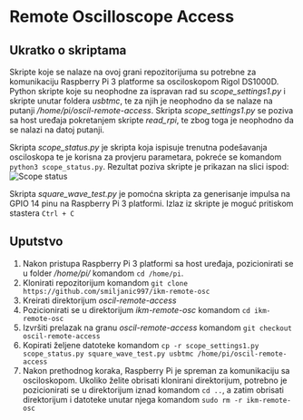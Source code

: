# Remote Oscilloscope Access
## Ukratko o skriptama

Skripte koje se nalaze na ovoj grani repozitorijuma su potrebne za komunikaciju Raspberry Pi 3 platforme sa osciloskopom Rigol DS1000D. Python skripte koje su neophodne za ispravan rad su _scope_settings1.py_ i skripte unutar foldera _usbtmc_, te za njih je neophodno da se nalaze na putanji _/home/pi/oscil-remote-access_. Skripta _scope_settings1.py_ se poziva sa host uređaja pokretanjem skripte _read_rpi_, te zbog toga je neophodno da se nalazi na datoj putanji.

Skripta _scope_status.py_ je skripta koja ispisuje trenutna podešavanja osciloskopa te je korisna za provjeru parametara, pokreće se komandom `python3 scope_status.py`. Rezultat poziva skripte je prikazan na slici ispod: 
![Scope status](https://user-images.githubusercontent.com/45833725/78932976-c798dd80-7aa8-11ea-8996-f25945b5dfa3.png)

Skripta _square_wave_test.py_ je pomoćna skripta za generisanje impulsa na GPIO 14 pinu na Raspberry Pi 3 platformi. Izlaz iz skripte je moguć pritiskom stastera `Ctrl + C`

## Uputstvo
1. Nakon pristupa Raspberry Pi 3 platformi sa host uređaja, pozicionirati se u folder _/home/pi/_ komandom `cd /home/pi`.
2. Klonirati repozitorijum komandom `git clone https://github.com/smiljanic997/ikm-remote-osc`
3. Kreirati direktorijum _oscil-remote-access_
4. Pozicionirati se u direktorijum _ikm-remote-osc_ komandom `cd ikm-remote-osc`
5. Izvršiti prelazak na granu _oscil-remote-access_ komandom `git checkout oscil-remote-access`
6. Kopirati željene datoteke komandom `cp -r scope_settings1.py scope_status.py square_wave_test.py usbtmc /home/pi/oscil-remote-access`
7. Nakon prethodnog koraka, Raspberry Pi je spreman za komunikaciju sa osciloskopom. Ukoliko želite obrisati klonirani direktorijum, potrebno je pozicionirati se u direktorijum iznad komandom `cd ..`, a zatim obrisati direktorijum i datoteke unutar njega komandom `sudo rm -r ikm-remote-osc`
